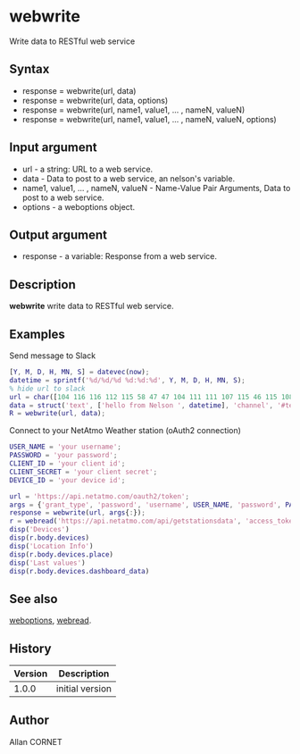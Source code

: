

# webwrite

Write data to RESTful web service

## Syntax

- response = webwrite(url, data)
- response = webwrite(url, data, options)
- response = webwrite(url, name1, value1, ... , nameN, valueN)
- response = webwrite(url, name1, value1, ... , nameN, valueN, options)

## Input argument

 - url - a string: URL to a web service.
 - data - Data to post to a web service, an nelson's variable.
 - name1, value1, ... , nameN, valueN - Name-Value Pair Arguments, Data to post to a web service.
 - options - a weboptions object.

## Output argument

 - response - a variable: Response from a web service.

## Description


  <p><b>webwrite</b> write data to RESTful web service.</p>


## Examples

Send message to Slack
```matlab
[Y, M, D, H, MN, S] = datevec(now);
datetime = sprintf('%d/%d/%d %d:%d:%d', Y, M, D, H, MN, S);
% hide url to slack
url = char([104 116 116 112 115 58 47 47 104 111 111 107 115 46 115 108 97 99 107 46 99 111 109 47 115 101 114 118 105 99 101 115 47 84 77 82 71 56 82 72 68 50 47 66 77 83 48 76 72 65 65 67 47 81 54 52 97 52 49 84 83 76 104 105 78 71 81 108 100 51 115 76 50 86 109 74 71]);
data = struct('text', ['hello from Nelson ', datetime], 'channel', '#test_webwrite');
R = webwrite(url, data);
```
Connect to your NetAtmo Weather station (oAuth2 connection)
```matlab
USER_NAME = 'your username';
PASSWORD = 'your password';
CLIENT_ID = 'your client id';
CLIENT_SECRET = 'your client secret';
DEVICE_ID = 'your device id';

url = 'https://api.netatmo.com/oauth2/token';
args = {'grant_type', 'password', 'username', USER_NAME, 'password', PASSWORD, 'client_id', CLIENT_ID, 'client_secret', CLIENT_SECRET};
response = webwrite(url, args{:});
r = webread('https://api.netatmo.com/api/getstationsdata', 'access_token', response.access_token, 'device_id', DEVICE_ID);
disp('Devices')
disp(r.body.devices)
disp('Location Info')
disp(r.body.devices.place)
disp('Last values')
disp(r.body.devices.dashboard_data)
```

## See also

[weboptions](weboptions.md), [webread](webread.md).
## History

|Version|Description|
|------|------|
|1.0.0|initial version|


## Author

Allan CORNET



